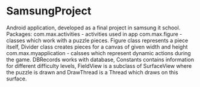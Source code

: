 # SamsungProject
Android application, developed as a final project in samsung it school.
Packages:
com.max.activities - activities used in app
com.max.figure - classes which work with a puzzle pieces. Figure class represents a piece itself, Divider class creates pieces for a canvas of given width and height
com.max.myapplication - calsses which represent dynamic actions during the game. DBRecords works with database, Constants contains information for different difficulty levels, FieldView is a subclass of SurfaceView where the puzzle is drawn and DrawThread is a Thread which draws on this surface.

